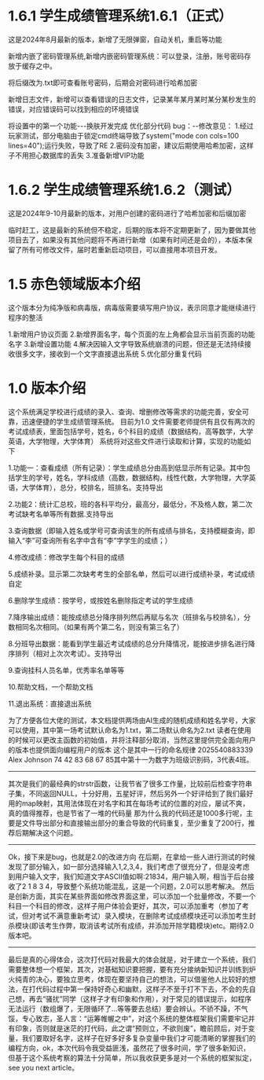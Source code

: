 # 1.6.1 学生成绩管理系统1.6.1（正式）

这是2024年8月最新的版本，新增了无限弹窗，自动关机，重启等功能

新增内嵌了密码管理系统,新增内嵌密码管理系统：可以登录，注册，账号密码存放于缓存之中。

将后缀改为.txt即可查看账号密码，后期会对密码进行哈希加密

新增日志文件，新增可以查看错误的日志文件，记录某年某月某时某分某秒发生的错误，对应错误码可以找到相应的环境错误

将设置中的第一个功能---换肤开发完成
		优化部分代码
		bug：--修改意见：
		1.经过玩家测试，部分电脑由于锁定cmd终端导致了system("mode con cols=100 lines=40");运行失败，导致了RE
		2.密码没有加密，建议后期使用哈希加密，这样子不用担心数据库的丢失
		3.准备新增VIP功能

# 1.6.2 学生成绩管理系统1.6.2（测试）

这是2024年9-10月最新的版本，对用户创建的密码进行了哈希加密和后缀加密

临时赶工，这是最新的系统但不稳定，后期的版本将不定期更新了，因为要做其他项目去了，如果没有其他问题将不再进行新增（如果有时间还是会的），本版本保留了所有可修改文件，届时若重新启动项目，可以直接用本项目开发。

# 1.5 赤色领域版本介绍

这个版本分为纯净版和病毒版，病毒版需要填写用户协议，表示同意才能继续进行程序的整活

1.新增用户协议页面
        2.新增界面名字，每个页面的左上角都会显示当前页面的功能名字
		3.新增设置功能
		4.解决因输入文字导致系统崩溃的问题，但还是无法持续接收很多文字，接收到一个文字直接退出系统
		5.优化部分重复代码

# 1.0 版本介绍

这个系统满足学校进行成绩的录入、查询、增删修改等需求的功能完善，安全可靠，迅速便捷的学生成绩管理系统。
目前为1.0
文件需要老师提供有且仅有两次的考试成绩表，里面包括学号，姓名，6个科目的成绩（数据结构，高等数学，大学英语，大学物理，大学体育）
系统将对这些文件进行读取和计算，实现的功能如下

1.功能一：查看成绩（所有记录）：学生成绩总分由高到低显示所有记录。其中包括学生的学号，姓名，学科成绩（高数，数据结构，线性代数，大学物理，大学英语，大学体育），总分，校排名，班排名。支持导出

2.功能2：统计汇总校，班的各科平均分，最高分，最低分，不及格人数，第二次考试缺考名单等所有数据.支持导出

3.查询数据（即输入姓名或学号可查询该生的所有成绩与排名，支持模糊查询，即输入“李”可查询所有名字中含有“李”字学生的成绩；）

4.修改成绩：修改学生每个科目的成绩

5.成绩补录。显示第二次缺考考生的全部名单，然后可以进行成绩补录，考试成绩自定

6.删除学生成绩：按学号，或按姓名删除指定考试的学生成绩

7.降序输出成绩：能按成绩总分降序排列然后再赋与名次（班排名与校排名），分数相同名次相同。（如果有两个第二名，则没有第三名了）

8.分班导出数据：能看到学生最近考试成绩的总分升降情况，能按进步排名进行降序排列（相对上次次考试）。支持导出

9.查询挂科人员名单，优秀率名单等等

10.帮助文档，一个帮助文档

11.退出系统：直接退出系统

为了方便各位大佬的测试，本文档提供两场由AI生成的随机成绩和姓名学号，大家可以使用，其中第一场考试默认命名为1.txt，第二场默认命名为2.txt
读者在使用的时候可以更改主函数的初始值，并将注释部分取消，当然这里提供完全面向用户的版本也提供面向编程用户的版本
这个是其中一行的命名规律
2025540883339   Alex Johnson   74  42  83  68  67  85其中第十一为数字为班级识别码，3代表4班。
*********************************************************************************************************************************************************************************
其次是我们的最经典的strstr函数，让我节省了很多工作量，比较前后检查字符串子集，不同返回NULL，十分好用，五星好评，然后另外一个好评给到了我们最好用的map映射，其用法体现在对名字和其在每场考试的位置的对应，屡试不爽，真的值得推荐，也是节省了一堆的代码量
那为什么我的代码还是1000多行呢，主要是文件导出部分和直接输出部分的重合导致的代码重复，至少重复了200行，推荐后期解决这个问题。
*********************************************************************************************************************************************************************************
Ok，接下来是bug，也就是2.0的改进方向
在后期，在拿给一些人进行测试的时候发现了部分输入，如一部分选择输入1,2,3,4，我们考虑了很充分了，但是没考虑到用户输入文字，我们知道文字ASCII值如啊:21834，用户输入啊，相当于后台接收了2 1 8 3 4，导致整个系统功能混乱，这是一个问题，2.0可以思考解决。
然后是创新方面，其实在某些界面如修改界面这里，可以添加一个批量修改，不要一个科目一个科目的修改，这样子用户体验会更好，其次，可以添加重考（参加了考试，但对考试不满意重新考试）录入模块，在删除考试成绩模块还可以添加考生封杀模块(即该考生作弊，取消该考试所有成绩，并添加开除学籍模块)etc。期待2.0版本吧。
*********************************************************************************************************************************************************************************
最后是真的心得体会，这次打代码对我最大的体会就是，对于建立一个系统，我们需要整体想一个框架，其次，对基础知识要把握，要有充分接纳新知识并训练到炉火纯青的决心，要独立思考，体现在要坚持自己的想法，可以借鉴他人比较好的想法，在打代码过程中第一保持好奇心和幽默，这样子不至于打不下去，不会的先自己想，再去“骚扰”同学（这样子才有印象和作用），对于常见的错误提示，如程序无法运行（数组爆了，无限循环了...等等要去总结）要会辨认。不骄不躁，不气馁，专心致志，圣人言：“运筹帷幄之中”，对这个系统的整体框架我们需要牢记并有印象，否则就是迷茫的打代码，此之谓“预则立，不欲则废”，瞻前顾后，对于变量，我们要取好名字，这样子在好多好多复杂变量中我们才可能清晰的掌握我们的编程方向，ok，本次代码令我受益匪浅，虽然花了很多时间，学了很多新知识，但基于这个系统考察的算法十分简单，所以我收获更多是对一个系统的框架拟定，see you next article。

